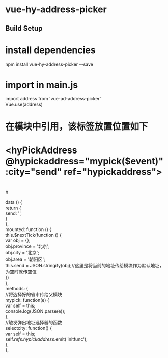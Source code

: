 # vue-hy-address-picker

## Build Setup

# install dependencies
npm install vue-hy-address-picker --save

# import in main.js
import address from 'vue-ad-address-picker'   
Vue.use(address) 

# 在模块中引用，该标签放置位置如下

#    <hyPickAddress @hypickaddress="mypick($event)" :city="send" ref="hypickaddress"></hyPickAddress>  
#  </div>  
#</template>  


 data () {  
      return {  
          send: '',  
      }  
    },  
mounted: function () {  
    this.$nextTick(function () {  
        var obj = {};  
        obj.province = '北京';  
        obj.city = '北京';  
        obj.area = '朝阳区';  
        this.send = JSON.stringify(obj);//这里是将当前的地址传给模块作为默认地址，为空时就传空值  
    })  
},  
methods: {  
    //将选择好的省市传给父模块  
    mypick: function(e) {  
        var self = this;  
        console.log(JSON.parse(e));  
    },  
    //触发弹出地址选择器的函数  
    selectcity: function() {  
        var self = this;  
        self.$refs.hypickaddress.$emit('initfunc');  
    },  
},   
